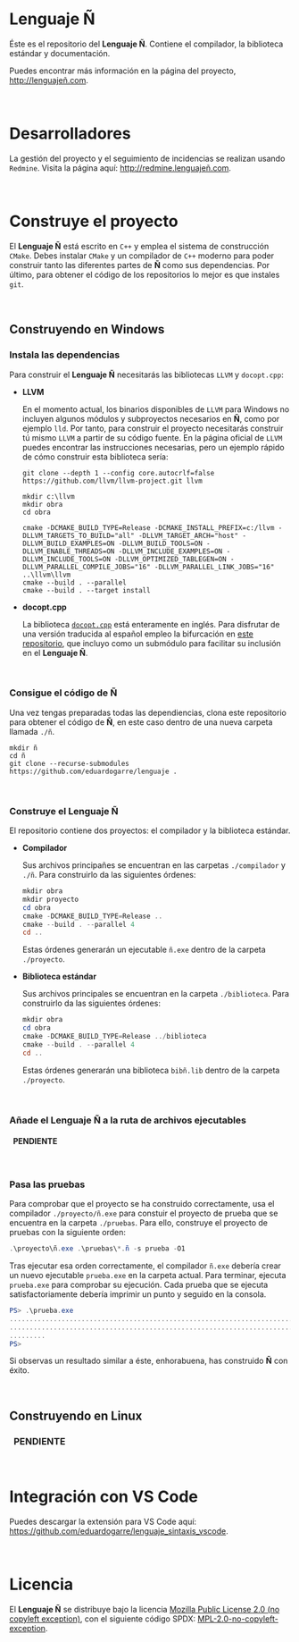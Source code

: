 # **Lenguaje Ñ**

Éste es el repositorio del **Lenguaje Ñ**. Contiene el compilador, la biblioteca estándar y documentación.

Puedes encontrar más información en la página del proyecto, http://lenguajeñ.com.

&nbsp;

# Desarrolladores

La gestión del proyecto y el seguimiento de incidencias se realizan usando `Redmine`. Visita la página aquí: http://redmine.lenguajeñ.com.

&nbsp;

# Construye el proyecto

El **Lenguaje Ñ** está escrito en `C++` y emplea el sistema de construcción `CMake`. Debes instalar `CMake` y un compilador de `C++` moderno para poder construir tanto las diferentes partes de **Ñ** como sus dependencias. Por último, para obtener el código de los repositorios lo mejor es que instales `git`.

&nbsp;

## **Construyendo en Windows**

### **Instala las dependencias**

Para construir el **Lenguaje Ñ** necesitarás las bibliotecas `LLVM` y `docopt.cpp`:

- **LLVM**

    En el momento actual, los binarios disponibles de `LLVM` para Windows no incluyen algunos módulos y subproyectos necesarios en **Ñ**, como por ejemplo `lld`. Por tanto, para construir el proyecto necesitarás construir tú mismo `LLVM` a partir de su código fuente. En la página oficial de `LLVM` puedes encontrar las instrucciones necesarias, pero un ejemplo rápido de cómo construir esta biblioteca sería:

    ```powerhell
    git clone --depth 1 --config core.autocrlf=false https://github.com/llvm/llvm-project.git llvm

    mkdir c:\llvm
    mkdir obra
    cd obra

    cmake -DCMAKE_BUILD_TYPE=Release -DCMAKE_INSTALL_PREFIX=c:/llvm -DLLVM_TARGETS_TO_BUILD="all" -DLLVM_TARGET_ARCH="host" -DLLVM_BUILD_EXAMPLES=ON -DLLVM_BUILD_TOOLS=ON -DLLVM_ENABLE_THREADS=ON -DLLVM_INCLUDE_EXAMPLES=ON -DLLVM_INCLUDE_TOOLS=ON -DLLVM_OPTIMIZED_TABLEGEN=ON -DLLVM_PARALLEL_COMPILE_JOBS="16" -DLLVM_PARALLEL_LINK_JOBS="16" ..\llvm\llvm
    cmake --build . --parallel
    cmake --build . --target install
    ```

- **docopt.cpp**

    La biblioteca [`docopt.cpp`](https://github.com/docopt/docopt.cpp) está enteramente en inglés. Para disfrutar de una versión traducida al español empleo la bifurcación en [este repositorio](https://github.com/eduardogarre/docopt.cpp), que incluyo como un submódulo para facilitar su inclusión en el **Lenguaje Ñ**.

&nbsp;

### **Consigue el código de Ñ**

Una vez tengas preparadas todas las dependiencias, clona este repositorio para obtener el código de **Ñ**, en este caso dentro de una nueva carpeta llamada `./ñ`.

```powerhell
mkdir ñ
cd ñ
git clone --recurse-submodules https://github.com/eduardogarre/lenguaje .
```

&nbsp;

### **Construye el Lenguaje Ñ**

El repositorio contiene dos proyectos: el compilador y la biblioteca estándar.

- **Compilador**

    Sus archivos principañes se encuentran en las carpetas `./compilador` y `./ñ`. Para construirlo da las siguientes órdenes:

    ```powershell
    mkdir obra
    mkdir proyecto
    cd obra
    cmake -DCMAKE_BUILD_TYPE=Release ..
    cmake --build . --parallel 4
    cd ..
    ```

    Estas órdenes generarán un ejecutable `ñ.exe` dentro de la carpeta `./proyecto`.

- **Biblioteca estándar**

    Sus archivos principales se encuentran en la carpeta `./biblioteca`. Para construirlo da las siguientes órdenes:

    ```powershell
    mkdir obra
    cd obra
    cmake -DCMAKE_BUILD_TYPE=Release ../biblioteca
    cmake --build . --parallel 4
    cd ..
    ```

    Estas órdenes generarán una biblioteca `bibñ.lib` dentro de la carpeta `./proyecto`.

&nbsp;

### **Añade el Lenguaje Ñ a la ruta de archivos ejecutables**

#### &nbsp;&nbsp;PENDIENTE

&nbsp;

### **Pasa las pruebas**

Para comprobar que el proyecto se ha construido correctamente, usa el compilador `./proyecto/ñ.exe` para constuir el proyecto de prueba que se encuentra en la carpeta `./pruebas`. Para ello, construye el proyecto de pruebas con la siguiente orden:

```powershell
.\proyecto\ñ.exe .\pruebas\*.ñ -s prueba -O1
```

Tras ejecutar esa orden correctamente, el compilador `ñ.exe` debería crear un nuevo ejecutable `prueba.exe` en la carpeta actual. Para terminar, ejecuta `prueba.exe` para comprobar su ejecución. Cada prueba que se ejecuta satisfactoriamente debería imprimir un punto y seguido en la consola.

```powershell
PS> .\prueba.exe
.............................................................................................
.............................................................................................
.........
PS> 
```

Si observas un resultado similar a éste, enhorabuena, has construido **Ñ** con éxito.

&nbsp;

## **Construyendo en Linux**

### &nbsp;&nbsp;PENDIENTE

&nbsp;

# Integración con VS Code

Puedes descargar la extensión para VS Code aquí: https://github.com/eduardogarre/lenguaje_sintaxis_vscode.

&nbsp;

# Licencia

El **Lenguaje Ñ** se distribuye bajo la licencia [Mozilla Public License 2.0 (no copyleft exception)](https://www.mozilla.org/en-US/MPL/2.0/), con el siguiente código SPDX: [MPL-2.0-no-copyleft-exception](https://spdx.org/licenses/MPL-2.0-no-copyleft-exception.html).
